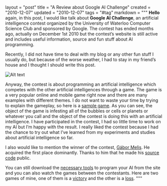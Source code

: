 layout = "post"
title = "A Review about Google AI Challenge"
created = "2010-12-07"
updated = "2010-12-07"
tags = "#tag"
markdown = """
**Hello** again, in this post, I would like talk about **Google AI Challenge**, an artificial intelligence contest organized by the University of Waterloo Computer Science Club and sponsored by Google. The contest has ended months ago, actually on December 1st 2010 but the contest’s website is still active and includes useful information, source and fun stuff about AI programming.

Recently, I did not have time to deal with my blog or any other fun stuff I usually do, but because of the worse weather, I had to stay in my friend’s house and I thought I should write this post.

![Alt text](/assets/2010/google_ai_challenge.jpg)  

Anyway, the contest is about programming an artificial intelligence which competes with the other artificial intelligences through a game. The game is a very popular online and mobile game right now and there are many examples with different themes. I do not want to waste your time by trying to explain the gameplay, so here is a [sample game](http://armorgames.com/play/2675/phage-wars). As you can see, the object of the game is infesting all of the bubbles or cells or planets or whatever you call and the object of the contest is doing this with an artificial intelligence. I have participated in the contest, I had so little time to work on my AI but I’m happy with the result. I really liked the contest because I had the chance to try out what I’ve learned from my experiments and studies about artificial intelligence so far.

I also would like to mention the winner of the contest, [Gábor Melis](http://quotenil.com). He acquired the first place dominantly. Thanks to him that he made his [source code](http://quotenil.com/git/?p=planet-wars.git) public.

You can still download the [necessary tools](http://ai-contest.com/starter_packages.php) to program your AI from the site and you can also watch the games between the contestants. Here are two games of mine, one of them is a [victory](http://ai-contest.com/visualizer.php?game_id=9453971) and the other is a [loss](http://ai-contest.com/visualizer.php?game_id=9452555).
"""
